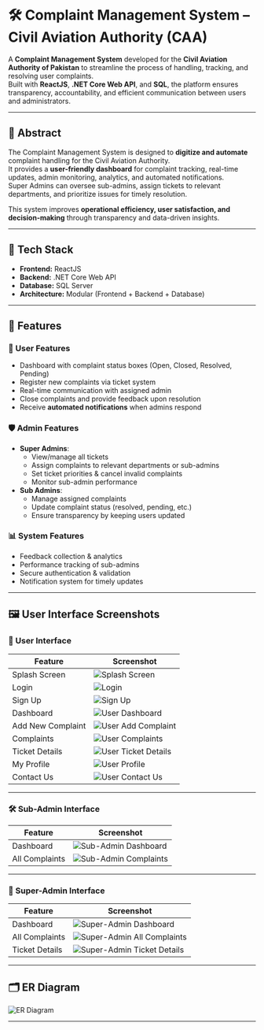 # 🛠️ Complaint Management System – Civil Aviation Authority (CAA)

A **Complaint Management System** developed for the **Civil Aviation Authority of Pakistan** to streamline the process of handling, tracking, and resolving user complaints.  
Built with **ReactJS**, **.NET Core Web API**, and **SQL**, the platform ensures transparency, accountability, and efficient communication between users and administrators.  

---

## 📑 Abstract
The Complaint Management System is designed to **digitize and automate** complaint handling for the Civil Aviation Authority.  
It provides a **user-friendly dashboard** for complaint tracking, real-time updates, admin monitoring, analytics, and automated notifications.  
Super Admins can oversee sub-admins, assign tickets to relevant departments, and prioritize issues for timely resolution.  

This system improves **operational efficiency, user satisfaction, and decision-making** through transparency and data-driven insights.

---

## 🚀 Tech Stack
- **Frontend:** ReactJS  
- **Backend:** .NET Core Web API  
- **Database:** SQL Server  
- **Architecture:** Modular (Frontend + Backend + Database)  

---

## 📌 Features
### 👤 User Features
- Dashboard with complaint status boxes (Open, Closed, Resolved, Pending)  
- Register new complaints via ticket system  
- Real-time communication with assigned admin  
- Close complaints and provide feedback upon resolution  
- Receive **automated notifications** when admins respond  

### 🛡️ Admin Features
- **Super Admins**:
  - View/manage all tickets  
  - Assign complaints to relevant departments or sub-admins  
  - Set ticket priorities & cancel invalid complaints  
  - Monitor sub-admin performance  
- **Sub Admins**:
  - Manage assigned complaints  
  - Update complaint status (resolved, pending, etc.)  
  - Ensure transparency by keeping users updated  

### 📊 System Features
- Feedback collection & analytics  
- Performance tracking of sub-admins  
- Secure authentication & validation  
- Notification system for timely updates  

---

## 🖼️ User Interface Screenshots

### 👤 User Interface
| Feature | Screenshot |
|---------|------------|
| Splash Screen | ![Splash Screen](./screenshots/splash-screen.jpg) |
| Login | ![Login](./screenshots/login.jpg) |
| Sign Up | ![Sign Up](./screenshots/sign-up.jpg) |
| Dashboard | ![User Dashboard](./screenshots/user-dashboard.jpg) |
| Add New Complaint | ![User Add Complaint](./screenshots/user-add-new-complaint.jpg) |
| Complaints | ![User Complaints](./screenshots/user-complaints.jpg) |
| Ticket Details | ![User Ticket Details](./screenshots/user-ticket-details.jpg) |
| My Profile | ![User Profile](./screenshots/user-my-profile.jpg) |
| Contact Us | ![User Contact Us](./screenshots/user-contact-us.jpg) |

---

### 🛠️ Sub-Admin Interface
| Feature | Screenshot |
|---------|------------|
| Dashboard | ![Sub-Admin Dashboard](./screenshots/sub-admin-dashboard.jpg) |
| All Complaints | ![Sub-Admin Complaints](./screenshots/sub-admin-all-complaints.jpg) |

---

### 🏢 Super-Admin Interface
| Feature | Screenshot |
|---------|------------|
| Dashboard | ![Super-Admin Dashboard](./screenshots/super-admin-dashboard.jpg) |
| All Complaints | ![Super-Admin All Complaints](./screenshots/super-admin-all-complaints.jpg) |
| Ticket Details | ![Super-Admin Ticket Details](./screenshots/super-admin-ticket-details.jpg) |

---

## 🗂️ ER Diagram
![ER Diagram](./screenshots/er-diagram.jpg)

---
